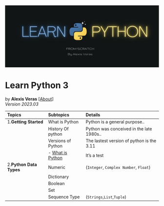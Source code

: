 ![Learn Python 3 Logo](Imgs/IMG_2.jpg)

Learn Python 3
=================
by **Alexis Veras** [[About](https://github.com/Alexisveras/python/)]  
*Version 2023.03*


| Topics                  | Subtopics                                                  | Details                                   |
| :---------------------- | :--------------------------------------------------------- | :---------------------------------------- |
| 1.**Getting Started**   | What is Python                                             | Python is a general purpose..             |
|                         | History Of python                                          | Python was conceived in the late 1980s..  |
|                         | Versions of Python                                         | The lastest version of python is the 3.11 |
|                         |  - [What is Python](src/getting_started/what_is_python.md) | It’s a test                               |
| 2.**Python Data Types** | Numeric                                                    | (`Integer`, `Complex Number`, `Float`)    |
|                         | Dictionary                                                 |                                           |
|                         | Boolean                                                    |                                           |
|                         | Set                                                        |                                           |
|                         | Sequence Type                                              | (`Strings`,`List`,`Tuple`)                |
